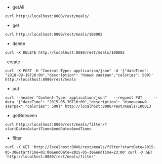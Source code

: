 
- getAll

`curl http://localhost:8080/rest/meals/`

- get

`curl http://localhost:8080/rest/meals/100002`

- delete

`curl -X DELETE http://localhost:8080/rest/meals/100002`

-create

`curl -X POST -H "Content-Type: application/json" -d '{"dateTime": "2018-08-19T10:00","description": "Новый завтрак","calories": 500}' http://localhost:8080/rest/meals`

- put 

`curl --header "Content-Type: application/json"   --request PUT     --data '{"dateTime": "2015-05-30T10:00","description": "Измененный завтрак","calories": 500}' http://localhost:8080/rest/meals/100013`

- getBetween

`curl http://localhost:8080/rest/meals/filter/?startDate=&startTime=&endDate=&endTime=`


- filter 

`curl -X GET 'http://localhost:8080/rest/meals/filter?startDate=2015-05-30&startTime=01:00&endDate=2015-05-30&endTime=23:00'`
`curl -X GET 'http://localhost:8080/rest/meals/filter'`

